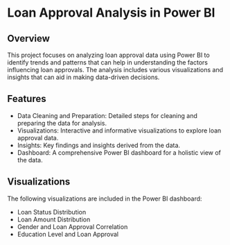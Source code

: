# Loan Approval Analysis in Power BI
## Overview

This project focuses on analyzing loan approval data using Power BI to identify trends and patterns that can help in understanding the factors influencing loan approvals. The analysis includes various visualizations and insights that can aid in making data-driven decisions.

## Features
- Data Cleaning and Preparation: Detailed steps for cleaning and preparing the data for analysis.
- Visualizations: Interactive and informative visualizations to explore loan approval data.
- Insights: Key findings and insights derived from the data.
- Dashboard: A comprehensive Power BI dashboard for a holistic view of the data.
    
## Visualizations

The following visualizations are included in the Power BI dashboard:
- Loan Status Distribution
- Loan Amount Distribution
- Gender and Loan Approval Correlation
- Education Level and Loan Approval 
